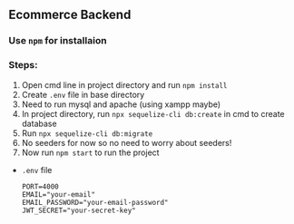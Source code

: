 ## Ecommerce Backend

### Use `npm` for installaion

### Steps:

1. Open cmd line in project directory and run `npm install`
2. Create `.env` file in base directory
3. Need to run mysql and apache (using xampp maybe)
4. In project directory, run `npx sequelize-cli db:create` in cmd to create database
5. Run `npx sequelize-cli db:migrate`
6. No seeders for now so no need to worry about seeders!
7. Now run `npm start` to run the project

- `.env` file
  ```
  PORT=4000
  EMAIL="your-email"
  EMAIL_PASSWORD="your-email-password"
  JWT_SECRET="your-secret-key"
  ```
